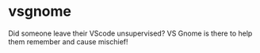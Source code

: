 # vsgnome
Did someone leave their VScode unsupervised? VS Gnome is there to help them remember and cause mischief!
